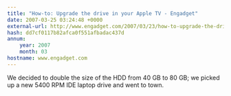 ```yaml
---
title: "How-to: Upgrade the drive in your Apple TV - Engadget"
date: 2007-03-25 03:24:48 +0000
external-url: http://www.engadget.com/2007/03/23/how-to-upgrade-the-drive-in-your-apple-tv/
hash: dd7cf0117b82afca0f551afbadac437d
annum:
    year: 2007
    month: 03
hostname: www.engadget.com
---
```


We decided to double the size of the HDD from 40 GB to 80 GB; we picked up a new 5400 RPM IDE laptop drive and went to town.
